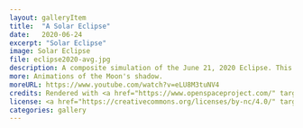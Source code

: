 ```yaml
---
layout: galleryItem
title:  "A Solar Eclipse"
date:   2020-06-24
excerpt: "Solar Eclipse"
image: Solar Eclipse
file: eclipse2020-avg.jpg
description: A composite simulation of the June 21, 2020 Eclipse. This eclipse was an annular eclipse meaning from the earth, a very thin ring of the sun is visible around the moon, the so called Ring of Fire. This image shows about 5 hours worth of the eclipse's shadow as it crosses Africa and Asia.
more: Animations of the Moon's shadow.
moreURL: https://www.youtube.com/watch?v=eLU8M3tuNV4
credits: Rendered with <a href="https://www.openspaceproject.com/" target="_blank">OpenSpace</a>, by James Hedberg.
license: <a href="https://creativecommons.org/licenses/by-nc/4.0/" target="_blank">CC BY-NC 4.0</a>
categories: gallery
---
```

